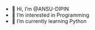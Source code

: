 - 👋 Hi, I’m @ANSU-DIPIN
- 👀 I’m interested in Programming 
- 🌱 I’m currently learning Python 


<!---
ANSU-DIPIN/ANSU-DIPIN is a ✨ special ✨ repository because its `README.md` (this file) appears on your GitHub profile.
You can click the Preview link to take a look at your changes.
--->
